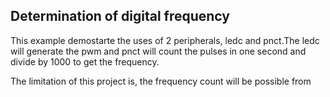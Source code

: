 ## Determination of digital frequency

This example demostarte the uses of 2 peripherals, ledc and pnct.The ledc will generate the pwm and pnct will count the pulses in one second and divide by 1000 to get the frequency.

The limitation of this project is, the frequency count will be possible from
